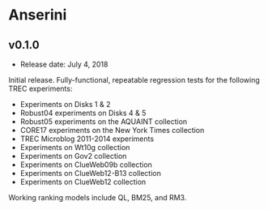 Anserini
========

## v0.1.0

+ Release date: July 4, 2018

Initial release. Fully-functional, repeatable regression tests for the following TREC experiments:

+ Experiments on Disks 1 &amp; 2
+ Robust04 experiments on Disks 4 &amp; 5
+ Robust05 experiments on the AQUAINT collection
+ CORE17 experiments on the New York Times collection
+ TREC Microblog 2011-2014 experiments
+ Experiments on Wt10g collection
+ Experiments on Gov2 collection
+ Experiments on ClueWeb09b collection
+ Experiments on ClueWeb12-B13 collection
+ Experiments on ClueWeb12 collection

Working ranking models include QL, BM25, and RM3.
